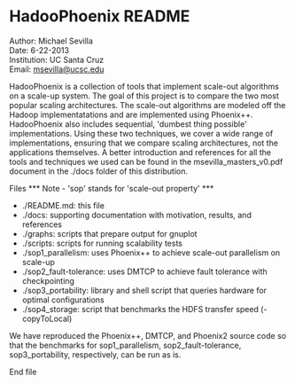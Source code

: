 HadooPhoenix README
============

Author: Michael Sevilla  
Date: 6-22-2013  
Institution: UC Santa Cruz  
Email: msevilla@ucsc.edu  
  
HadooPhoenix is a collection of tools that implement scale-out algorithms on a scale-up system. The goal of this project is to compare the two most popular scaling architectures. The scale-out algorithms are modeled off the Hadoop implementatations and are implemented using Phoenix++. HadooPhoenix also includes sequential, 'dumbest thing possible' implementations. Using these two techniques, we cover a wide range of implementations, ensuring that we compare scaling architectures, not the applications themselves. A better introduction and references for all the tools and techniques we used can be found in the msevilla_masters_v0.pdf document in the ./docs folder of this distribution.
	
Files
*** Note - 'sop' stands for 'scale-out property' ***
- ./README.md:            this file  
- ./docs:                 supporting documentation with motivation, results, and references
- ./graphs:               scripts that prepare output for gnuplot   
- ./scripts:              scripts for running scalability tests  
- ./sop1_parallelism:     uses Phoenix++ to achieve scale-out parallelism on scale-up 
- ./sop2_fault-tolerance: uses DMTCP to achieve fault tolerance with checkpointing
- ./sop3_portability:     library and shell script that queries hardware for optimal configurations
- ./sop4_storage:         script that benchmarks the HDFS transfer speed (-copyToLocal)

We have reproduced the Phoenix++, DMTCP, and Phoenix2 source code so that the benchmarks for sop1_parallelism, sop2_fault-tolerance, sop3_portability, respectively, can be run as is. 

End file
